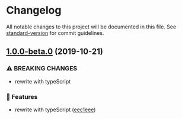 # Changelog

All notable changes to this project will be documented in this file. See [standard-version](https://github.com/conventional-changelog/standard-version) for commit guidelines.

## [1.0.0-beta.0](https://github.com/tui-nuxt/editor/compare/v1.0.0-alpha.6...v1.0.0-beta.0) (2019-10-21)


### ⚠ BREAKING CHANGES

* rewrite with typeScript

### 🎉 Features

* rewrite with typeScript ([eec1eee](https://github.com/tui-nuxt/editor/commit/eec1eee2a1d1a497a1171b632187c6f1e10c6b96))
